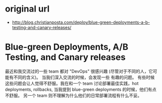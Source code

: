 # original url
* http://blog.christianposta.com/deploy/blue-green-deployments-a-b-testing-and-canary-releases/

# Blue-green Deployments, A/B Testing, and Canary releases
最近和我交流过的一些 team 都对 "DevOps" 很感兴趣 (尽管对于不同的人，它可能有不同的含义)。 当我们深入交流的时候，会发现一些
有趣的问题。 有些时候这些问题会让人觉得不舒服。我在和一个 team 讨论部署最佳实践，hot deployments, rollbacks, 当我提到 
blue-green deployments 的时候，他们有点不舒服。 另一个 team 则不理解为什么他们的日常部署流程有什么不妥。

